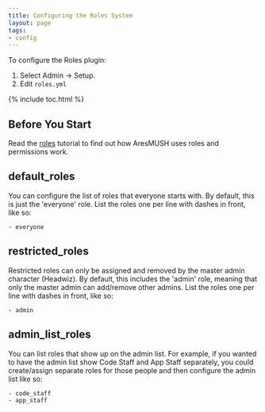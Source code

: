 ```yaml
---
title: Configuring the Roles System
layout: page
tags:
- config
---
```


To configure the Roles plugin:

1. Select Admin -> Setup.
2. Edit `roles.yml`

{% include toc.html %}

## Before You Start

Read the [roles](/tutorials/manage/roles.html) tutorial to find out how AresMUSH uses roles and permissions work.

## default_roles

You can configure the list of roles that everyone starts with.  By default, this is just the 'everyone' role.  List the roles one per line with dashes in front, like so:

    - everyone

## restricted_roles

Restricted roles can only be assigned and removed by the master admin character (Headwiz).  By default, this includes the 'admin' role, meaning that only the master admin can add/remove other admins.  List the roles one per line with dashes in front, like so:

    - admin

## admin_list_roles

You can list roles that show up on the admin list.  For example, if you wanted to have the admin list show Code Staff and App Staff separately, you could create/assign separate roles for those people and then configure the admin list like so:

    - code_staff
    - app_staff